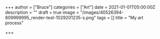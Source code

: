 +++
author = ["Bruce"]
categories = ["Art"]
date = 2021-01-01T05:00:00Z
description = ""
draft = true
image = "/images/40526394-809999995_render-test-1029201235-s.png"
tags = []
title = "My art process"

+++
